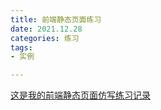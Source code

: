 ```yaml
---
title: 前端静态页面练习
date: 2021.12.28
categories: 练习
tags: 
- 实例

---
```


[这是我的前端静态页面仿写练习记录](https://logicwang.github.io/website/)